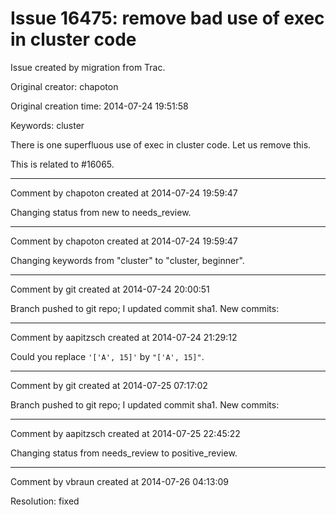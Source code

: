 # Issue 16475: remove bad use of exec in cluster code

Issue created by migration from Trac.

Original creator: chapoton

Original creation time: 2014-07-24 19:51:58

Keywords: cluster

There is one superfluous use of exec in cluster code. Let us remove this.

This is related to #16065.


---

Comment by chapoton created at 2014-07-24 19:59:47

Changing status from new to needs_review.


---

Comment by chapoton created at 2014-07-24 19:59:47

Changing keywords from "cluster" to "cluster, beginner".


---

Comment by git created at 2014-07-24 20:00:51

Branch pushed to git repo; I updated commit sha1. New commits:


---

Comment by aapitzsch created at 2014-07-24 21:29:12

Could you replace `'['A', 15]'` by `"['A', 15]"`.


---

Comment by git created at 2014-07-25 07:17:02

Branch pushed to git repo; I updated commit sha1. New commits:


---

Comment by aapitzsch created at 2014-07-25 22:45:22

Changing status from needs_review to positive_review.


---

Comment by vbraun created at 2014-07-26 04:13:09

Resolution: fixed
